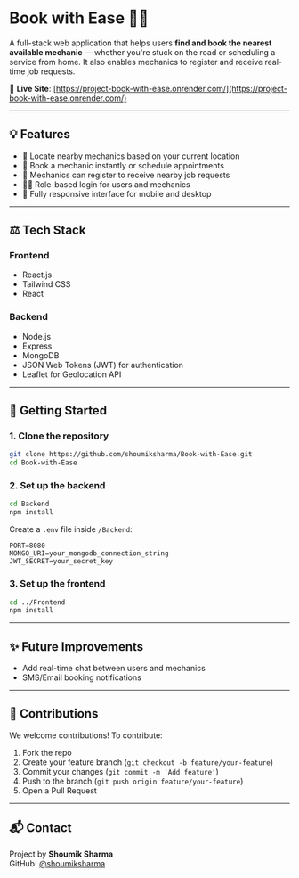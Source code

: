 # Book with Ease 🔧🚗

A full-stack web application that helps users **find and book the nearest available mechanic** — whether you're stuck on the road or scheduling a service from home. It also enables mechanics to register and receive real-time job requests.

🔗 **Live Site**: [https://project-book-with-ease.onrender.com/](https://project-book-with-ease.onrender.com/)

---

## 💡 Features

- 📍 Locate nearby mechanics based on your current location
- 📆 Book a mechanic instantly or schedule appointments
- 🧰 Mechanics can register to receive nearby job requests
- 🧑‍💼 Role-based login for users and mechanics
- 📱 Fully responsive interface for mobile and desktop

---

## ⚖️ Tech Stack

### Frontend

- React.js
- Tailwind CSS
- React

### Backend

- Node.js
- Express
- MongoDB
- JSON Web Tokens (JWT) for authentication
- Leaflet for Geolocation API

---

## 🚀 Getting Started

### 1. Clone the repository

```bash
git clone https://github.com/shoumiksharma/Book-with-Ease.git
cd Book-with-Ease
```

### 2. Set up the backend

```bash
cd Backend
npm install
```

Create a `.env` file inside `/Backend`:

```env
PORT=8080
MONGO_URI=your_mongodb_connection_string
JWT_SECRET=your_secret_key
```

### 3. Set up the frontend

```bash
cd ../Frontend
npm install
```
---

## ✨ Future Improvements

- Add real-time chat between users and mechanics
- SMS/Email booking notifications

---

## 🤝 Contributions

We welcome contributions! To contribute:

1. Fork the repo
2. Create your feature branch (`git checkout -b feature/your-feature`)
3. Commit your changes (`git commit -m 'Add feature'`)
4. Push to the branch (`git push origin feature/your-feature`)
5. Open a Pull Request

---

## 📬 Contact

Project by **Shoumik Sharma**\
GitHub: [@shoumiksharma](https://github.com/shoumiksharma)
